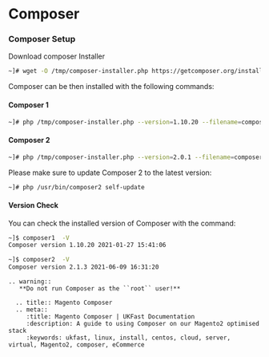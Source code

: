 # Composer

### Composer Setup

Download composer Installer

```bash
~]# wget -O /tmp/composer-installer.php https://getcomposer.org/installer
```
Composer can be then installed with the following commands:

#### Composer 1

```bash
~]# php /tmp/composer-installer.php --version=1.10.20 --filename=composer1 --install-dir=/usr/bin
```

#### Composer 2

```bash
~]# php /tmp/composer-installer.php --version=2.0.1 --filename=composer2 --install-dir=/usr/bin
```

Please make sure to update Composer 2 to the latest version:

```bash
~]# php /usr/bin/composer2 self-update
```

#### Version Check

You can check the installed version of Composer with the command:

```bash
~]$ composer1  -V
Composer version 1.10.20 2021-01-27 15:41:06
```

```bash
~]$ composer2  -V
Composer version 2.1.3 2021-06-09 16:31:20
```

```eval_rst
.. warning::
   **Do not run Composer as the ``root`` user!**
```

```eval_rst
  .. title:: Magento Composer
  .. meta::
     :title: Magento Composer | UKFast Documentation
     :description: A guide to using Composer on our Magento2 optimised stack
     :keywords: ukfast, linux, install, centos, cloud, server, virtual, Magento2, composer, eCommerce
```
